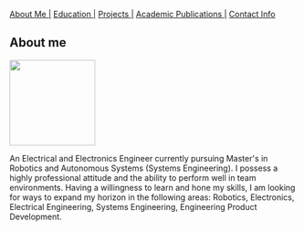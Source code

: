 [About Me |](/index.md) 
[ Education |](/edu.md)
[ Projects |](/projects.md)
[ Academic Publications |](/publications.md)
[ Contact Info](/contact.md)

## About me

<img src="https://user-images.githubusercontent.com/105019328/171053578-6f30dd6f-38ae-45f8-9d25-5106e1178c29.JPG" width="150" height="150">

An Electrical and Electronics Engineer currently pursuing Master's in Robotics and Autonomous Systems (Systems Engineering). I possess a highly professional attitude and the ability to perform well in team environments. Having a willingness to learn and hone my skills, I am looking for ways to expand my horizon in the following areas: Robotics, Electronics, Electrical Engineering, Systems Engineering, Engineering Product Development.

